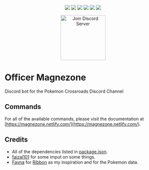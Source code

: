 <p align="center">
    <a href="https://travis-ci.com/KunoichiZ/Magnezone"><img src="https://travis-ci.com/KunoichiZ/Magnezone.svg?token=qTv7Q7cSefqCStMArFcA&branch=master"></a> <img src="https://img.shields.io/website/https/magnezone.netlify.com.svg?label=documentation&logo=vue.js"> <a href="https://depfu.com/repos/KunoichiZ/Magnezone?project_id=8179"><img src="https://badges.depfu.com/badges/50387fc63aa606a42520f049541a0e65/overview.svg"></a> <img src="https://img.shields.io/github/license/KunoichiZ/Magnezone.svg"> <img src="https://img.shields.io/node/v/awesome-djs.svg"> <img src="https://img.shields.io/npm/v/awesome-djs.svg">
</p>

<p align="center">
        <a href="https://discord.gg/uxMSGK"><img src="https://discordapp.com/api/guilds/165459248703209472/widget.png?style=banner3" alt="Join Discord Server" height="145px"/></a>
</p>

# Officer Magnezone
Discord bot for the Pokemon Crossroads Discord Channel

## Commands
For all of the available commands, please visit the documentation at [https://magnezone.netlify.com/](https://magnezone.netlify.com/).

## Credits
* All of the dependencies listed in [package.json](./package.json).
* [faizal101](https://github.com/faizal101) for some imput on some things.
* [Favna](https://github.com/Favna) for [Ribbon](https://github.com/Favna/ribbon) as my inspiration and for the Pokemon data.